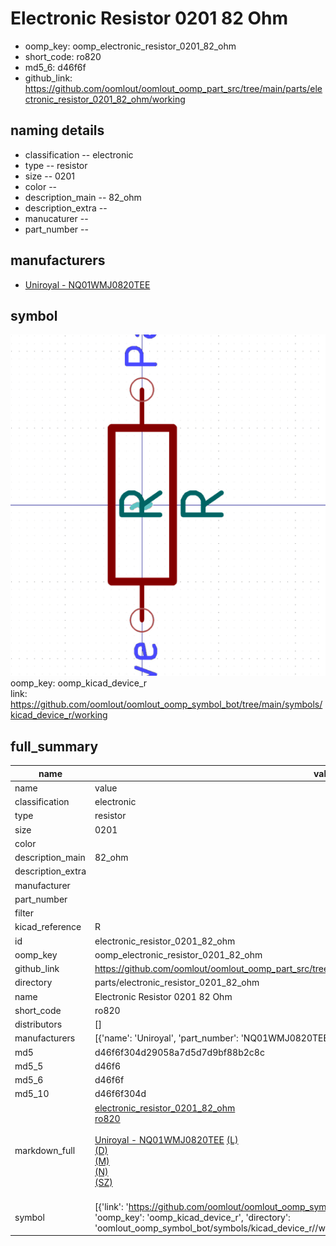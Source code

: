 # Electronic Resistor 0201 82 Ohm

  
* oomp_key: oomp_electronic_resistor_0201_82_ohm 
* short_code: ro820
* md5_6: d46f6f  
* github_link: https://github.com/oomlout/oomlout_oomp_part_src/tree/main/parts/electronic_resistor_0201_82_ohm/working  
## naming details
* classification -- electronic
* type -- resistor
* size -- 0201
* color -- 
* description_main -- 82_ohm
* description_extra -- 
* manucaturer -- 
* part_number -- 


## manufacturers
* [Uniroyal - NQ01WMJ0820TEE]()  

## symbol

![](symbol/0/working/working_600.png)  
oomp_key: oomp_kicad_device_r  
link: https://github.com/oomlout/oomlout_oomp_symbol_bot/tree/main/symbols/kicad_device_r/working  


## full_summary
| name | value | 
| --- | --- | 
| name | value | 
| classification | electronic | 
| type | resistor | 
| size | 0201 | 
| color |  | 
| description_main | 82_ohm | 
| description_extra |  | 
| manufacturer |  | 
| part_number |  | 
| filter |  | 
| kicad_reference | R | 
| id | electronic_resistor_0201_82_ohm | 
| oomp_key | oomp_electronic_resistor_0201_82_ohm | 
| github_link | https://github.com/oomlout/oomlout_oomp_part_src/tree/main/parts/electronic_resistor_0201_82_ohm/working | 
| directory | parts/electronic_resistor_0201_82_ohm | 
| name | Electronic Resistor 0201 82 Ohm | 
| short_code | ro820 | 
| distributors | [] | 
| manufacturers | [{'name': 'Uniroyal', 'part_number': 'NQ01WMJ0820TEE', 'link': '', 'id': 'manufacturer_uniroyal'}] | 
| md5 | d46f6f304d29058a7d5d7d9bf88b2c8c | 
| md5_5 | d46f6 | 
| md5_6 | d46f6f | 
| md5_10 | d46f6f304d | 
| markdown_full | [electronic_resistor_0201_82_ohm](https://github.com/oomlout/oomlout_oomp_part_src/tree/main/parts/electronic_resistor_0201_82_ohm/working)<br>[ro820](https://github.com/oomlout/oomlout_oomp_part_src/tree/main/parts/electronic_resistor_0201_82_ohm/working)<br><br>[Uniroyal - NQ01WMJ0820TEE]() [(L)<br>](https://www.lcsc.com/search?q=NQ01WMJ0820TEE)[(D)<br>](https://www.digikey.com/en/products?,keywords=NQ01WMJ0820TEE)[(M)<br>](https://www.mouser.com/Search/Refine?Keyword=NQ01WMJ0820TEE)[(N)<br>](https://www.newark.com/search?st=NQ01WMJ0820TEE)[(SZ)<br>](https://so.szlcsc.com/global.html?k=NQ01WMJ0820TEE)<br> | 
| symbol | [{'link': 'https://github.com/oomlout/oomlout_oomp_symbol_bot/tree/main/symbols/kicad_device_r', 'oomp_key': 'oomp_kicad_device_r', 'directory': 'oomlout_oomp_symbol_bot/symbols/kicad_device_r//working/working.kicad_sym'}] | 
